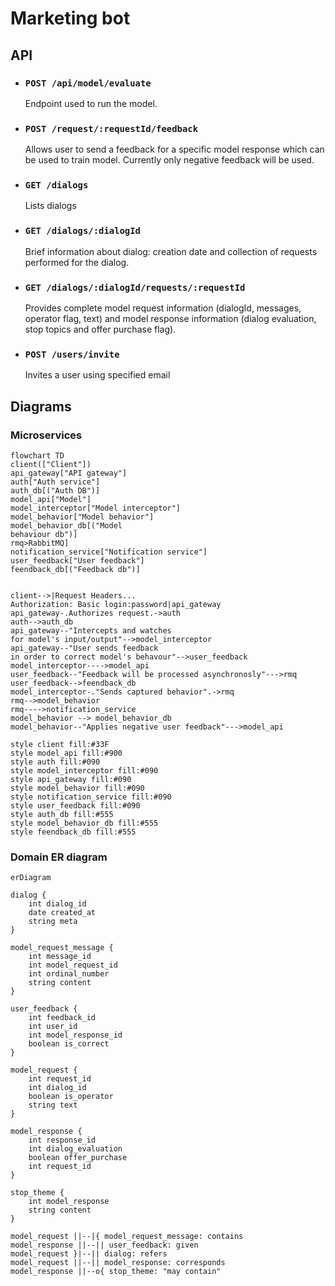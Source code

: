 # Marketing bot

## API
* ### `POST /api/model/evaluate`
    Endpoint used to run the model.
* ### `POST /request/:requestId/feedback`
    Allows user to send a feedback for a specific model response which can be used to train model. 
    Currently only negative feedback will be used. 
* ### `GET /dialogs`
    Lists dialogs
* ### `GET /dialogs/:dialogId`
    Brief information about dialog: creation date and collection of requests performed for the dialog.
* ### `GET /dialogs/:dialogId/requests/:requestId`
    Provides complete model request information (dialogId, messages, operator flag, text) and model response information (dialog evaluation, stop topics and offer purchase flag).
* ### `POST /users/invite`
    Invites a user using specified email


## Diagrams

### Microservices

```mermaid
flowchart TD
client(["Client"])
api_gateway["API gateway"]
auth["Auth service"]
auth_db[("Auth DB")]
model_api["Model"]
model_interceptor["Model interceptor"]
model_behavior["Model behavior"]
model_behavior_db[("Model 
behaviour db")]
rmq>RabbitMQ]
notification_service["Notification service"]
user_feedback["User feedback"]
feendback_db[("Feedback db")]


client-->|Request Headers...
Authorization: Basic login:password|api_gateway
api_gateway-.Authorizes request.->auth
auth-->auth_db
api_gateway--"Intercepts and watches 
for model's input/output"-->model_interceptor
api_gateway--"User sends feedback
in order to correct model's behavour"-->user_feedback
model_interceptor---->model_api
user_feedback--"Feedback will be processed asynchronosly"--->rmq
user_feedback-->feendback_db
model_interceptor-."Sends captured behavior".->rmq
rmq-->model_behavior
rmq---->notification_service
model_behavior --> model_behavior_db
model_behavior--"Applies negative user feedback"--->model_api

style client fill:#33F
style model_api fill:#900
style auth fill:#090
style model_interceptor fill:#090
style api_gateway fill:#090
style model_behavior fill:#090
style notification_service fill:#090
style user_feedback fill:#090
style auth_db fill:#555
style model_behavior_db fill:#555
style feendback_db fill:#555
```

### Domain ER diagram 

```mermaid
erDiagram

dialog {
    int dialog_id
    date created_at
    string meta
}

model_request_message {
    int message_id
    int model_request_id
    int ordinal_number
    string content
}

user_feedback {
    int feedback_id
    int user_id
    int model_response_id
    boolean is_correct
}

model_request {
    int request_id
    int dialog_id
    boolean is_operator
    string text
}

model_response {
    int response_id
    int dialog_evaluation
    boolean offer_purchase
    int request_id
}

stop_theme {
    int model_response
    string content
}

model_request ||--|{ model_request_message: contains
model_response ||--|| user_feedback: given
model_request }|--|| dialog: refers
model_request ||--|| model_response: corresponds
model_response ||--o{ stop_theme: "may contain"
```
